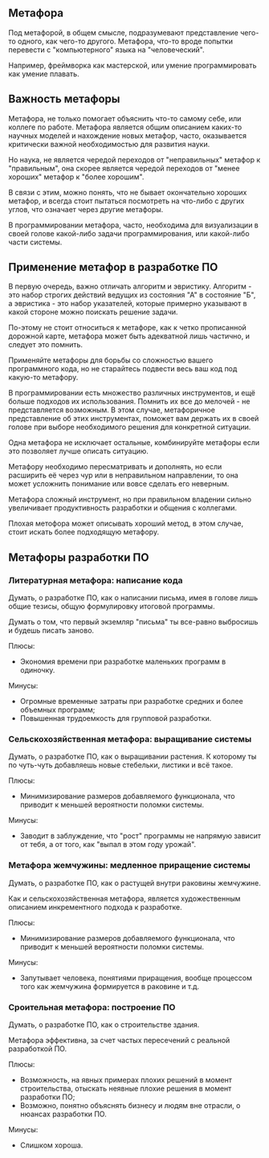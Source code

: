 ## Метафора

  Под метафорой, в общем смысле, подразумевают представление чего-то одного, как чего-то другого. Метафора, что-то вроде попытки перевести с "компьютерного" языка на "человеческий".

  Например, фреймворка как мастерской, или умение программировать как умение плавать.

## Важность метафоры

  Метафора, не только помогает объяснить что-то самому себе, или коллеге по работе. Метафора является общим описанием каких-то научных моделей и нахождение новых метафор, часто, оказывается критически важной необходимостью для развития науки.

  Но наука, не является чередой переходов от "неправильных" метафор к "правильным", она скорее является чередой переходов от "менее хороших" метафор к "более хорошим".

  В связи с этим, можно понять, что не бывает окончательно хороших метафор, и всегда стоит пытаться посмотреть на что-либо с других углов, что означает через другие метафоры.

  В программировании метафора, часто, необходима для визуализации в своей голове какой-либо задачи программирования, или какой-либо части системы. 

## Применение метафор в разработке ПО

  В первую очередь, важно отличать алгоритм и эвристику. Алгоритм - это набор строгих действий ведущих из состояния "А" в состояние "Б", а эвристика - это набор указателей, которые примерно указывают в какой стороне можно поискать решение задачи.

  По-этому не стоит относиться к метафоре, как к четко прописанной дорожной карте, метафора может быть адекватной лишь частично, и следует это помнить.

  Применяйте метафоры для борьбы со сложностью вашего программного кода, но не старайтесь подвести весь ваш код под какую-то метафору.

  В программировании есть множество различных инструментов, и ещё больше подходов их использования. Помнить их все до мелочей - не представляется возможным. В этом случае, метафоричное представление об этих инструментах, поможет вам держать их в своей голове при выборе необходимого решения для конкретной ситуации.

  Одна метафора не исключает остальные, комбинируйте метафоры если это позволяет лучше описать ситуацию.
  
  Метафору необходимо пересматривать и дополнять, но если расширить её через чур или в неправильном направлении, то она может усложнить понимание или вовсе сделать его неверным.

  Метафора сложный инструмент, но при правильном владении сильно увеличивает продуктивность разработки и общения с коллегами.

  Плохая метофора может описывать хороший метод, в этом случае, стоит искать более подходящую метафору.

## Метафоры разработки ПО

### Литературная метафора: написание кода

  Думать, о разработке ПО, как о написании письма, имея в голове лишь общие тезисы, общую формулировку итоговой программы.

  Думать о том, что первый экземляр "письма" ты все-равно выбросишь и будешь писать заново.

  Плюсы:

  - Экономия времени при разработке маленьких программ в одиночку.
  
  Минусы:

  - Огромные временные затраты при разработке средних и более объемных программ;
  - Повышенная трудоемкость для групповой разработки.

### Сельскохозяйственная метафора: выращивание системы

  Думать, о разработке ПО, как о выращивании растения. К которому ты по чуть-чуть добавляешь новые стебельки, листики и всё такое.

  Плюсы:

  - Минимизирование размеров добавляемого функционала, что приводит к меньшей вероятности поломки системы.

  Минусы:

  - Заводит в заблуждение, что "рост" программы не напрямую зависит от тебя, а от того, как "выпал в этом году урожай".

### Метафора жемчужины: медленное приращение системы

  Думать, о разработке ПО, как о растущей внутри раковины жемчужине. 

  Как и сельскохозяйственная метафора, является художественным описанием инкрементного подхода к разработке.

  Плюсы:

  - Минимизирование размеров добавляемого функционала, что приводит к меньшей вероятности поломки системы.

  Минусы:

  - Запутывает человека, понятиями приращения, вообще процессом того как жемчужина формируется в раковине и т.д.

### Сроительная метафора: построение ПО

  Думать, о разработке ПО, как о строительстве здания.

  Метафора эффективна, за счет частых пересечений с реальной разработкой ПО.

  Плюсы:

  - Возможность, на явных примерах плохих решений в момент строительства, отыскать неявные плохие решения в момент разработки ПО;
  - Возможно, понятно объяснять бизнесу и людям вне отрасли, о нюансах разработки ПО.

  Минусы:

  - Слишком хороша.